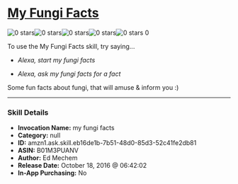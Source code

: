 # [My Fungi Facts](http://alexa.amazon.com/#skills/amzn1.ask.skill.eb16de1b-7b51-48d0-85d3-52c41fe2db81)
![0 stars](../../images/ic_star_border_black_18dp_1x.png)![0 stars](../../images/ic_star_border_black_18dp_1x.png)![0 stars](../../images/ic_star_border_black_18dp_1x.png)![0 stars](../../images/ic_star_border_black_18dp_1x.png)![0 stars](../../images/ic_star_border_black_18dp_1x.png) 0

To use the My Fungi Facts skill, try saying...

* *Alexa, start my fungi facts*

* *Alexa, ask my fungi facts for a fact*

Some fun facts about fungi, that will amuse & inform you :)

***

### Skill Details

* **Invocation Name:** my fungi facts
* **Category:** null
* **ID:** amzn1.ask.skill.eb16de1b-7b51-48d0-85d3-52c41fe2db81
* **ASIN:** B01M3PUANV
* **Author:** Ed Mechem
* **Release Date:** October 18, 2016 @ 06:42:02
* **In-App Purchasing:** No
